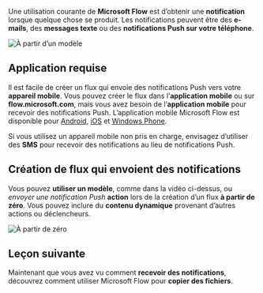 Une utilisation courante de **Microsoft Flow** est d’obtenir une **notification** lorsque quelque chose se produit.  Les notifications peuvent être des **e-mails**, des **messages texte** ou des **notifications Push sur votre téléphone**.

![À partir d’un modèle](./media/learning-get-notifications/template-notifications.png)

## <a name="required-app"></a>Application requise
Il est facile de créer un flux qui envoie des notifications Push vers votre **appareil mobile**.  Vous pouvez créer le flux dans l’**application mobile** ou sur **flow.microsoft.com**, mais vous avez besoin de l’**application mobile** pour recevoir des notifications Push. L’application mobile Microsoft Flow est disponible pour [Android](https://aka.ms/flowmobiledocsandroid), [iOS](https://aka.ms/flowmobiledocsios) et [Windows Phone](https://aka.ms/flowmobilewindows).

Si vous utilisez un appareil mobile non pris en charge, envisagez d’utiliser des **SMS** pour recevoir des notifications au lieu de notifications Push.

## <a name="creating-flows-that-send-notifications"></a>Création de flux qui envoient des notifications
Vous pouvez **utiliser un modèle**, comme dans la vidéo ci-dessus, ou *envoyer une notification Push* **action** lors de la création d’un flux **à partir de zéro**.  Vous pouvez inclure du **contenu dynamique** provenant d’autres actions ou déclencheurs.

![À partir de zéro](./media/learning-get-notifications/notification-action.png)

## <a name="next-lesson"></a>Leçon suivante
Maintenant que vous avez vu comment **recevoir des notifications**, découvrez comment utiliser Microsoft Flow pour **copier des fichiers**.

